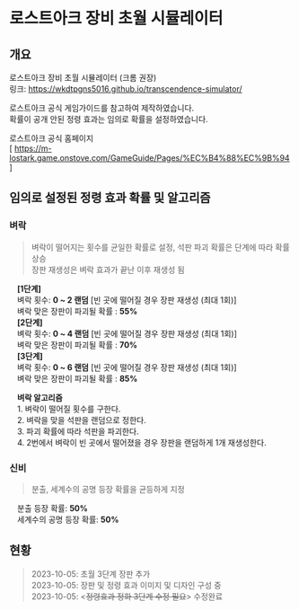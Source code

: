 # 로스트아크 장비 초월 시뮬레이터
## 개요
로스트아크 장비 초월 시뮬레이터 (크롬 권장) </br>
링크: https://wkdtpgns5016.github.io/transcendence-simulator/ </br>

로스트아크 공식 게임가이드를 참고하여 제작하였습니다. </br>
확률이 공개 안된 정령 효과는 임의로 확률을 설정하였습니다. </br>

로스트아크 공식 홈페이지</br>
[ https://m-lostark.game.onstove.com/GameGuide/Pages/%EC%B4%88%EC%9B%94 ] </br>


## 임의로 설정된 정령 효과 확률 및 알고리즘
### 벼락
> 벼락이 떨어지는 횟수를 균일한 확률로 설정, 석판 파괴 확률은 단계에 따라 확률 상승 </br>
> 장판 재생성은 벼락 효과가 끝난 이후 재생성 됨 </br>

&emsp;**[1단계]**</br> 
&emsp;벼락 횟수: **0 ~ 2 랜덤** [빈 곳에 떨어질 경우 장판 재생성 (최대 1회)] <br>
&emsp;벼락 맞은 장판이 파괴될 확률 : **55%** </br>
&emsp;**[2단계]** </br>
&emsp;벼락 횟수: **0 ~ 4 랜덤** [빈 곳에 떨어질 경우 장판 재생성 (최대 1회)] <br>
&emsp;벼락 맞은 장판이 파괴될 확률 : **70%** </br>
&emsp;**[3단계]** </br>
&emsp;벼락 횟수: **0 ~ 6 랜덤** [빈 곳에 떨어질 경우 장판 재생성 (최대 1회)] <br>
&emsp;벼락 맞은 장판이 파괴될 확률 : **85%** </br>

&emsp;**벼락 알고리즘** </br>
&emsp;1. 벼락이 떨어질 횟수를 구한다. </br>
&emsp;2. 벼락을 맞을 석판을 랜덤으로 정한다. </br>
&emsp;3. 파괴 확률에 따라 석판을 파괴한다. </br>
&emsp;4. 2번에서 벼락이 빈 곳에서 떨어졌을 경우 장판을 랜덤하게 1개 재생성한다. </br>

### 신비
> 분출, 세계수의 공명 등장 확률을 균등하게 지정

&emsp;분출 등장 확률: **50%** </br>
&emsp;세계수의 공명 등장 확률: **50%**

## 현황
> 2023-10-05: 초월 3단계 장판 추가 </br>
> 2023-10-05: 장판 및 정령 효과 이미지 및 디자인 구성 중 </br>
> 2023-10-05: <~~정령효과 정화 3단계 수정 필요~~> 수정완료 </br>
